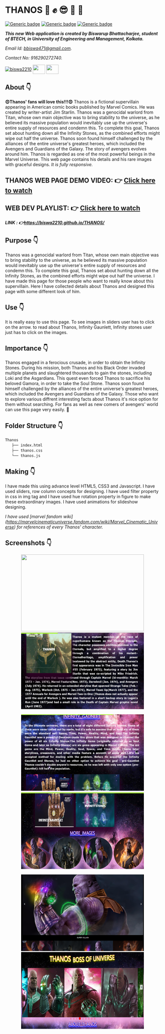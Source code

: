 # THANOS :star_struck: :fist: :sunglasses: :supervillain: :punch:

[![Generic badge](https://img.shields.io/badge/advance-html5-red)](https://shields.io/) [![Generic badge](https://img.shields.io/badge/advance-css3-green)](https://shields.io/) [![Generic badge](https://img.shields.io/badge/advance-javascript-yellow)](https://shields.io/)

***This new Web application is created by Biswarup Bhattacharjee, student of BTECH, in University of Engineering and Management, Kolkata.***

*Email Id: bbiswa471@gmail.com.*

*Contact No: 916290272740.*


<p align="left">
<a href="https://www.facebook.com/profile.php?id=100070395300810" target="blank"><img align="center" src="https://cdn.jsdelivr.net/npm/simple-icons@3.0.1/icons/facebook.svg" alt="biswa2210" height="30" width="40" /></a>
<a href="https://instagram.com/biswarup2210" target="blank"><img align="center" src="https://cdn.jsdelivr.net/npm/simple-icons@3.0.1/icons/instagram.svg" alt="" height="30" width="40" /></a>
<a href="https://github.com/biswa2210/biswa2210" target="blank"><img align="center" src="https://cdn.jsdelivr.net/npm/simple-icons@3.0.1/icons/github.svg" alt="" height="30" width="40" /></a>
</p>

## About :point_down:

<div align="justified">
   
**:heart_eyes:Thanos' fans will love this!!!:heart_eyes:** Thanos is a fictional supervillain appearing in American comic books published by Marvel Comics. He was created by writer-artist Jim Starlin. Thanos was a genocidal warlord from Titan, whose own main objective was to bring stability to the universe, as he believed its massive population would inevitably use up the universe's entire supply of resources and condemn this. To complete this goal, Thanos set about hunting down all the Infinity Stones, as the combined efforts might wipe out half the universe. Thanos soon found himself challenged by the alliances of the entire universe's greatest heroes, which included the Avengers and Guardians of the Galaxy. The story of avengers evolves around him. Thanos is regarded as one of the most powerful beings in the Marvel Universe. This web page contains his details and his rare images with graceful designs. *It is fully responsive.*
</div>

## THANOS WEB PAGE DEMO VIDEO: :point_right: <a href="https://www.youtube.com/watch?v=49olnGW1BD0&list=PL0lbDlMJ1h4hASHfEE-4cMS7CHRgtoxH5&index=5">Click here to watch</a>

## WEB DEV PLAYLIST: :point_right: <a href="https://www.youtube.com/watch?v=8_QAOpUdaIY&list=PL0lbDlMJ1h4hASHfEE-4cMS7CHRgtoxH5">Click here to watch</a>

***LINK : :point_right:https://biswa2210.github.io/THANOS/***

## Purpose :point_down:

<div align="justified">
   
Thanos was a genocidal warlord from Titan, whose own main objective was to bring stability to the universe, as he believed its massive population would inevitably use up the universe's entire supply of resources and condemn this. To complete this goal, Thanos set about hunting down all the Infinity Stones, as the combined efforts might wipe out half the universe. I have made this page for those people who want to really know about this supervillain. Here I have collected details about Thanos and designed this page with some different look of him.
</div>

## Use :point_down:

It is really easy to use this page. To see images in sliders user has to click on the arrow. to read about Thanos, Infinity Gaunlett, Infinity stones user just has to click on the images. 

## Importance :point_down:

<div align="justified">
   
Thanos engaged in a ferocious crusade, in order to obtain the Infinity Stones. During his mission, both Thanos and his Black Order invaded multiple planets and slaughtered thousands to gain the stones, including Loki and the Asgardians. This quest even forced Thanos to sacrifice his beloved Gamora, in order to take the Soul Stone. Thanos soon found himself challenged by the alliances of the entire universe's greatest heroes, which included the Avengers and Guardians of the Galaxy. Those who want to explore various diffrent interesting facts about Thanos it's nice option for them without searching. For fans as well as new comers of avengers' world can use this page very easily. :supervillain:

## Folder Structure :point_down:

```bash
Thanos
   ├── index.html
   ├── thanos.css
   └── thanos.js
 ```
## Making :point_down:

I have made this using advance level HTML5, CSS3 and Javascript. I have used sliders, row column concepts for designing. I have used filter property in css in img tag and I have used hue rotation property in figure to make these extraordinary images. I have used animations for slideshow designing.

*I have used _[marvel fandom wiki]_ (https://marvelcinematicuniverse.fandom.com/wiki/Marvel_Cinematic_Universe) for references of every Thanos' character.*

## Screenshots :point_down: 

<div align="center">
<a href="s1.PNG"><img src="s1.PNG" width="400" height= "250"></a> <a href="s2.PNG"><img src="s2.PNG" width="400" height= "250"></a>
   
<a href="s3.PNG"><img src="s3.PNG" width="400" height= "250"></a> <a href="s4.PNG"><img src="s4.PNG" width="400" height= "250"></a>

<a href="s5.PNG"><img src="s5.PNG" width="400" height= "250"></a> <a href="s6.PNG"><img src="s6.PNG" width="400" height= "250"></a>
</div>
